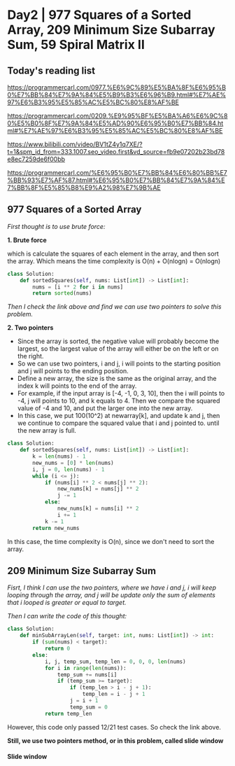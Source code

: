 # Day2 | 977 Squares of a Sorted Array, 209 Minimum Size Subarray Sum, 59 Spiral Matrix II

## Today's reading list
https://programmercarl.com/0977.%E6%9C%89%E5%BA%8F%E6%95%B0%E7%BB%84%E7%9A%84%E5%B9%B3%E6%96%B9.html#%E7%AE%97%E6%B3%95%E5%85%AC%E5%BC%80%E8%AF%BE

https://programmercarl.com/0209.%E9%95%BF%E5%BA%A6%E6%9C%80%E5%B0%8F%E7%9A%84%E5%AD%90%E6%95%B0%E7%BB%84.html#%E7%AE%97%E6%B3%95%E5%85%AC%E5%BC%80%E8%AF%BE

https://www.bilibili.com/video/BV1tZ4y1q7XE/?t=1&spm_id_from=333.1007.seo_video.first&vd_source=fb9e07202b23bd78e8ec7259de6f00bb





https://programmercarl.com/%E6%95%B0%E7%BB%84%E6%80%BB%E7%BB%93%E7%AF%87.html#%E6%95%B0%E7%BB%84%E7%9A%84%E7%BB%8F%E5%85%B8%E9%A2%98%E7%9B%AE

## 977 Squares of a Sorted Array

*First thought is to use brute force:*

**1. Brute force**

which is calculate the squares of each element in the array, and then sort the array. Which means the time complexity is O(n) + O(nlogn) = O(nlogn)

```python
class Solution:
    def sortedSquares(self, nums: List[int]) -> List[int]:
        nums = [i ** 2 for i in nums]
        return sorted(nums)
```

*Then I check the link above and find we can use two pointers to solve this problem.*

**2. Two pointers**
* Since the array is sorted, the negative value will probably become the largest, so the largest value of the array will either be on the left or on the right.
* So we can use two pointers, i and j, i will points to the starting position and j will points to the ending position.
* Define a new array, the size is the same as the original array, and the index k will points to the end of the array. 
* For example, if the input array is [-4, -1, 0, 3, 10], then the i will points to -4, j will points to 10, and k equals to 4. Then we compare the squared value of -4 and 10, and put the larger one into the new array.
* In this case, we put 100(10^2) at newarray[k], and update k and j, then we continue to compare the squared value that i and j pointed to. until the new array is full. 

```python
class Solution:
    def sortedSquares(self, nums: List[int]) -> List[int]:
        k = len(nums) - 1
        new_nums = [0] * len(nums)
        i, j = 0, len(nums) - 1
        while (i <= j):
            if (nums[i] ** 2 < nums[j] ** 2):
                new_nums[k] = nums[j] ** 2
                j -= 1
            else:
                new_nums[k] = nums[i] ** 2
                i += 1
            k -= 1
        return new_nums
```
In this case, the time complexity is O(n), since we don't need to sort the array. 

## 209 Minimum Size Subarray Sum

*Fisrt, I think I can use the two pointers, where we have i and j, i will keep looping through the array, and j will be update only the sum of elements that i looped is greater or equal to target.*

*Then I can write the code of this thought:*
```python
class Solution:
    def minSubArrayLen(self, target: int, nums: List[int]) -> int:
        if (sum(nums) < target):
            return 0
        else: 
            i, j, temp_sum, temp_len = 0, 0, 0, len(nums)
            for i in range(len(nums)):
                temp_sum += nums[i]
                if (temp_sum >= target):
                    if (temp_len > i - j + 1):
                        temp_len = i - j + 1
                    j = i + 1
                    temp_sum = 0
            return temp_len

```
However, this code only passed 12/21 test cases. So check the link above. 

**Still, we use two pointers method, or in this problem, called slide window**

#### Slide window

